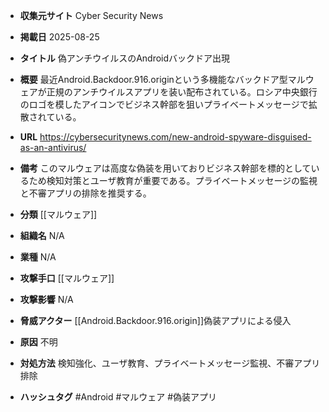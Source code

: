 - **収集元サイト**
Cyber Security News

- **掲載日**
2025-08-25

- **タイトル**
偽アンチウイルスのAndroidバックドア出現

- **概要**
最近Android.Backdoor.916.originという多機能なバックドア型マルウェアが正規のアンチウイルスアプリを装い配布されている。ロシア中央銀行のロゴを模したアイコンでビジネス幹部を狙いプライベートメッセージで拡散されている。

- **URL**
https://cybersecuritynews.com/new-android-spyware-disguised-as-an-antivirus/

- **備考**
このマルウェアは高度な偽装を用いておりビジネス幹部を標的としているため検知対策とユーザ教育が重要である。プライベートメッセージの監視と不審アプリの排除を推奨する。

- **分類**
[[マルウェア]]

- **組織名**
N/A

- **業種**
N/A

- **攻撃手口**
[[マルウェア]]

- **攻撃影響**
N/A

- **脅威アクター**
[[Android.Backdoor.916.origin]]偽装アプリによる侵入

- **原因**
不明

- **対処方法**
検知強化、ユーザ教育、プライベートメッセージ監視、不審アプリ排除

- **ハッシュタグ**
#Android #マルウェア #偽装アプリ

